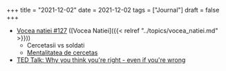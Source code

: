 +++
title = "2021-12-02"
date = 2021-12-02
tags = ["Journal"]
draft = false
+++

-   [Vocea natiei #127](https://www.stareanatiei.ro/podcasts/) ([Vocea Natiei]({{< relref "../topics/vocea_natiei.md" >}}))
    -   Cercetasii vs soldati
    -   [Mentalitatea de cercetas](https://www.publica.ro/julia-galef-mentalitatea-de-cercetas.html)
-   [TED Talk: Why you think you're right - even if you're wrong](https://www.ted.com/talks/julia_galef_why_you_think_you_re_right_even_if_you_re_wrong)